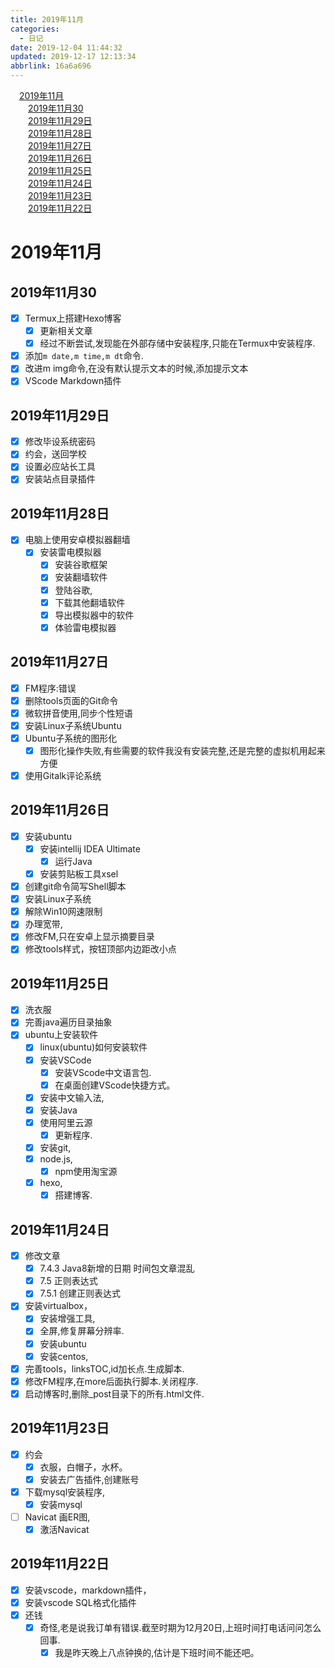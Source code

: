 ```yaml
---
title: 2019年11月
categories: 
  - 日记
date: 2019-12-04 11:44:32
updated: 2019-12-17 12:13:34
abbrlink: 16a6a696
---
```

<div id='my_toc'><a href="/16a6a696/#2019年11月" class="header_1">2019年11月</a><br><a href="/16a6a696/#2019年11月30" class="header_2">2019年11月30</a><br><a href="/16a6a696/#2019年11月29日" class="header_2">2019年11月29日</a><br><a href="/16a6a696/#2019年11月28日" class="header_2">2019年11月28日</a><br><a href="/16a6a696/#2019年11月27日" class="header_2">2019年11月27日</a><br><a href="/16a6a696/#2019年11月26日" class="header_2">2019年11月26日</a><br><a href="/16a6a696/#2019年11月25日" class="header_2">2019年11月25日</a><br><a href="/16a6a696/#2019年11月24日" class="header_2">2019年11月24日</a><br><a href="/16a6a696/#2019年11月23日" class="header_2">2019年11月23日</a><br><a href="/16a6a696/#2019年11月22日" class="header_2">2019年11月22日</a><br></div>
<style>
    .header_1{
        margin-left: 1em;
    }
    .header_2{
        margin-left: 2em;
    }
    .header_3{
        margin-left: 3em;
    }
    .header_4{
        margin-left: 4em;
    }
    .header_5{
        margin-left: 5em;
    }
    .header_6{
        margin-left: 6em;
    }
</style>
<!--more-->
<script>if (navigator.platform.search('arm')==-1){document.getElementById('my_toc').style.display = 'none';}
var e,p = document.getElementsByTagName('p');while (p.length>0) {e = p[0];e.parentElement.removeChild(e);}
</script>

<!--end-->
# 2019年11月
## 2019年11月30
- [x] Termux上搭建Hexo博客
  - [x] 更新相关文章
  - [x] 经过不断尝试,发现能在外部存储中安装程序,只能在Termux中安装程序.
- [x] 添加`m date,m time,m dt`命令.
- [x] 改进m img命令,在没有默认提示文本的时候,添加提示文本
- [x] VScode Markdown插件

## 2019年11月29日
- [x] 修改毕设系统密码
- [x] 约会，送回学校
- [x] 设置必应站长工具
- [x] 安装站点目录插件

## 2019年11月28日
- [x] 电脑上使用安卓模拟器翻墙
    - [x] 安装雷电模拟器
        - [x] 安装谷歌框架
        - [x] 安装翻墙软件
        - [x] 登陆谷歌,
        - [x] 下载其他翻墙软件
        - [x] 导出模拟器中的软件
        - [x] 体验雷电模拟器

## 2019年11月27日
- [x] FM程序:错误
- [x] 删除tools页面的Git命令
- [x] 微软拼音使用,同步个性短语
- [x] 安装Linux子系统Ubuntu
- [x] Ubuntu子系统的图形化
    - [x] 图形化操作失败,有些需要的软件我没有安装完整,还是完整的虚拟机用起来方便
- [x] 使用Gitalk评论系统

## 2019年11月26日

- [x] 安装ubuntu
    - [x] 安装intellij IDEA Ultimate
        - [x] 运行Java
    - [x] 安装剪贴板工具xsel
- [x] 创建git命令简写Shell脚本
- [x] 安装Linux子系统
- [x] 解除Win10网速限制
- [x] 办理宽带,
- [x] 修改FM,只在安卓上显示摘要目录
- [x] 修改tools样式，按钮顶部内边距改小点

## 2019年11月25日
- [x] 洗衣服
- [x] 完善java遍历目录抽象
- [x] ubuntu上安装软件
    - [x] linux(ubuntu)如何安装软件
    - [x] 安装VSCode
        - [x] 安装VScode中文语言包.
        - [x] 在桌面创建VScode快捷方式。
    - [x] 安装中文输入法,
    - [x] 安装Java
    - [x] 使用阿里云源
        - [x] 更新程序.
    - [x] 安装git,
    - [x] node.js,
        - [x] npm使用淘宝源
    - [x] hexo,
        - [x] 搭建博客.

## 2019年11月24日
- [x] 修改文章
    - [x] 7.4.3 Java8新增的日期 时间包文章混乱
    - [x] 7.5 正则表达式
    - [x] 7.5.1 创建正则表达式
- [x] 安装virtualbox，
    - [x] 安装增强工具,
    - [x] 全屏,修复屏幕分辨率.
    - [x] 安装ubuntu
    - [x] 安装centos,
- [x] 完善tools，linksTOC,id加长点.生成脚本.
- [x] 修改FM程序,在more后面执行脚本.关闭程序.
- [x] 启动博客时,删除_post目录下的所有.html文件.

## 2019年11月23日
- [x] 约会
    - [x] 衣服，白帽子，水杯。
    - [x] 安装去广告插件,创建账号
- [x] 下载mysql安装程序,
    - [x] 安装mysql
- [ ] Navicat 画ER图,
    - [x] 激活Navicat

## 2019年11月22日
- [x] 安装vscode，markdown插件，
- [x] 安装vscode SQL格式化插件
- [x] 还钱
    - [x] 奇怪,老是说我订单有错误.截至时期为12月20日,上班时间打电话问问怎么回事.
        - [x] 我是昨天晚上八点钟换的,估计是下班时间不能还吧。
